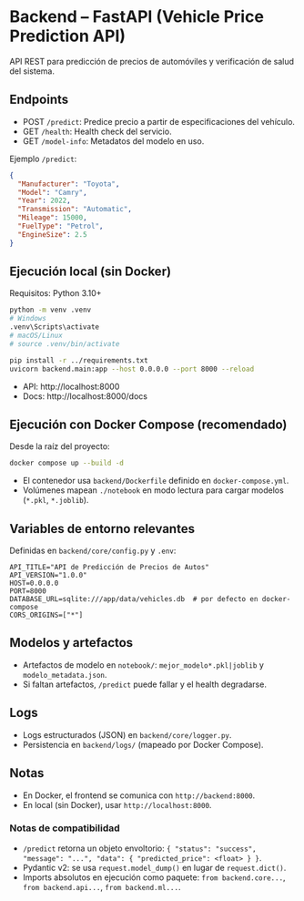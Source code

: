 # Backend – FastAPI (Vehicle Price Prediction API)

API REST para predicción de precios de automóviles y verificación de salud del sistema.

## Endpoints

- POST `/predict`: Predice precio a partir de especificaciones del vehículo.
- GET `/health`: Health check del servicio.
- GET `/model-info`: Metadatos del modelo en uso.

Ejemplo `/predict`:
```json
{
  "Manufacturer": "Toyota",
  "Model": "Camry",
  "Year": 2022,
  "Transmission": "Automatic",
  "Mileage": 15000,
  "FuelType": "Petrol",
  "EngineSize": 2.5
}
```

## Ejecución local (sin Docker)

Requisitos: Python 3.10+

```bash
python -m venv .venv
# Windows
.venv\Scripts\activate
# macOS/Linux
# source .venv/bin/activate

pip install -r ../requirements.txt
uvicorn backend.main:app --host 0.0.0.0 --port 8000 --reload
```

- API: http://localhost:8000
- Docs: http://localhost:8000/docs

## Ejecución con Docker Compose (recomendado)

Desde la raíz del proyecto:
```bash
docker compose up --build -d
```
- El contenedor usa `backend/Dockerfile` definido en `docker-compose.yml`.
- Volúmenes mapean `./notebook` en modo lectura para cargar modelos (`*.pkl`, `*.joblib`).

## Variables de entorno relevantes

Definidas en `backend/core/config.py` y `.env`:
```
API_TITLE="API de Predicción de Precios de Autos"
API_VERSION="1.0.0"
HOST=0.0.0.0
PORT=8000
DATABASE_URL=sqlite:///app/data/vehicles.db  # por defecto en docker-compose
CORS_ORIGINS=["*"]
```

## Modelos y artefactos

- Artefactos de modelo en `notebook/`: `mejor_modelo*.pkl|joblib` y `modelo_metadata.json`.
- Si faltan artefactos, `/predict` puede fallar y el health degradarse.

## Logs

- Logs estructurados (JSON) en `backend/core/logger.py`.
- Persistencia en `backend/logs/` (mapeado por Docker Compose).

## Notas

- En Docker, el frontend se comunica con `http://backend:8000`.
- En local (sin Docker), usar `http://localhost:8000`.

### Notas de compatibilidad

- `/predict` retorna un objeto envoltorio: `{ "status": "success", "message": "...", "data": { "predicted_price": <float> } }`.
- Pydantic v2: se usa `request.model_dump()` en lugar de `request.dict()`.
- Imports absolutos en ejecución como paquete: `from backend.core...`, `from backend.api...`, `from backend.ml...`.
